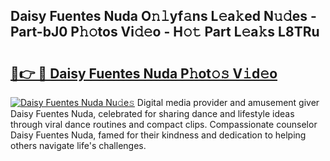 ## Daisy Fuentes Nuda O𝚗𝚕yf𝚊ns L𝚎a𝚔ed N𝚞𝚍es - Part-bJ0 P𝚑𝚘tos Vi𝚍𝚎o - H𝚘𝚝 Part L𝚎a𝚔s L8TRu

# <h2><a href="http://kfcax6.oniu.top/?m=Daisy+Fuentes+Nuda">🔗👉 🔴 Daisy Fuentes Nuda P𝚑ot𝚘𝚜 V𝚒d𝚎o</a></h2>

[![Daisy Fuentes Nuda Nu𝚍e𝚜](https://i.imgur.com/0qMVB7G.gif)](http://kfcax6.oniu.top/?m=Daisy+Fuentes+Nuda)
Digital media provider and amusement giver Daisy Fuentes Nuda, celebrated for sharing dance and lifestyle ideas through viral dance routines and compact clips. Compassionate counselor Daisy Fuentes Nuda, famed for their kindness and dedication to helping others navigate life's challenges.  
